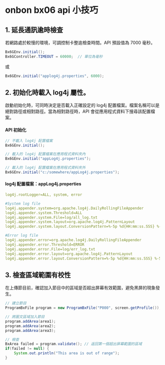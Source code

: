 # onbon bx06 api 小技巧

## 1. 延長通訊逾時檢查

若網路處於較慢的環境，可調控制卡整逾檢查時間。API 預設值為 7000 毫秒。

``` Java
Bx6GEnv.initial();
Bx6GController.TIMEOUT = 60000;  // 單位為毫秒
```
或
``` Java
Bx6GEnv.initial("applog4j.properties", 6000);
```


## 2. 初始化時載入 log4j 屬性。

啟動初始化時，可同時決定是否載入正確設定的 log4j 配置檔案。檔案名稱可以是絕對路徑或相對路徑。當為相對路徑時，API 會從應用程式資料下搜尋該配置檔案。

#### API 初始化
``` Java
// 不載入 log4j 配置檔案
Bx6GEnv.initial();

// 載入的 log4j 配置檔案在應用程式資料夾內
Bx6GEnv.initial("appLog4j.properties");

// 載入的 log4j 配置檔案在應用程式資料夾外
Bx6GEnv.initial("c:/somewhere/appLog4j.properties");
```

#### log4j 配置檔案：appLog4j.properties
``` yml
log4j.rootLogger=ALL, system, error

#System log file
log4j.appender.system=org.apache.log4j.DailyRollingFileAppender
log4j.appender.system.Threshold=ALL
log4j.appender.system.File=log/all_log.txt
log4j.appender.system.layout=org.apache.log4j.PatternLayout
log4j.appender.system.layout.ConversionPattern=%-5p %d{HH:mm:ss.SSS} %-55c - %m%n

#Error log file
log4j.appender.error=org.apache.log4j.DailyRollingFileAppender
log4j.appender.error.Threshold=ERROR
log4j.appender.error.File=log/err_log.txt
log4j.appender.error.layout=org.apache.log4j.PatternLayout
log4j.appender.error.layout.ConversionPattern=%-5p %d{HH:mm:ss.SSS} %-50c %-20M %-5L - %m%n
```

## 3. 檢查區域範圍有校性

在上傳節目前，確認加入節目中的區域是否超出屏幕有效範圍，避免黑屏的現象發生。

``` Java
// 建立節目
ProgramBxFile program = new ProgramBxFile("P000", screen.getProfile());

// 將圖文區域加入節目
program.addArea(area1);
program.addArea(area2);
program.addArea(area3);

// 檢查
BxArea failed = program.validate(); // 返回第一個超出屏幕範圍的區域
if(failed != null) {
    System.out.println("This area is out of range");
}
```
